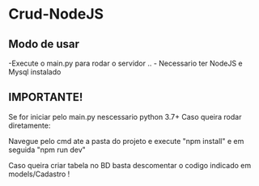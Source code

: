 # Crud-NodeJS
  <h2>Modo de usar</h2>
 -Execute o main.py para rodar o servidor ..
 - Necessario ter NodeJS e Mysql instalado
<h2>IMPORTANTE! </h2>
Se for iniciar pelo main.py nescessario python 3.7+
Caso queira rodar diretamente:

 Navegue pelo cmd ate a pasta do projeto e execute "npm install" e em seguida "npm run dev"

 Caso queira criar tabela no BD basta descomentar o codigo indicado em models/Cadastro !
